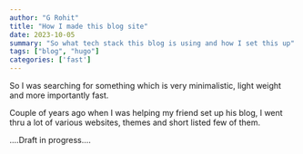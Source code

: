 ```yaml
---
author: "G Rohit"
title: "How I made this blog site"
date: 2023-10-05
summary: "So what tech stack this blog is using and how I set this up"
tags: ["blog", "hugo"]
categories: ['fast']
---
```


So I was searching for something which is very minimalistic, light weight and more importantly fast.

Couple of years ago when I was helping my friend set up his blog, I went thru a lot of various websites, themes and short listed few of them.

....Draft in progress....